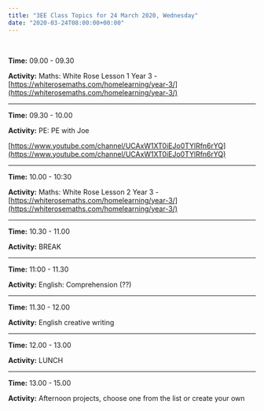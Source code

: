 ```yaml
---
title: "3EE Class Topics for 24 March 2020, Wednesday"
date: "2020-03-24T08:00:00+00:00"
---
```


&nbsp;

**Time:** 09.00 - 09.30

**Activity:** Maths: White Rose Lesson 1 Year 3 - [https://whiterosemaths.com/homelearning/year-3/](https://whiterosemaths.com/homelearning/year-3/)

<hr>

**Time:** 09.30 - 10.00

**Activity:** PE: PE with Joe

[https://www.youtube.com/channel/UCAxW1XT0iEJo0TYlRfn6rYQ](https://www.youtube.com/channel/UCAxW1XT0iEJo0TYlRfn6rYQ)

<hr>

**Time:** 10.00 - 10:30

**Activity:** Maths: White Rose Lesson 2 Year 3 - [https://whiterosemaths.com/homelearning/year-3/](https://whiterosemaths.com/homelearning/year-3/)

<hr>

**Time:** 10.30 - 11.00

**Activity:** BREAK

<hr>

**Time:** 11:00 - 11.30 

**Activity:** English: Comprehension (??)

<hr>

**Time:** 11.30 - 12.00

**Activity:** English creative writing

<hr>

**Time:** 12.00 - 13.00

**Activity:** LUNCH

<hr>

**Time:** 13.00 - 15.00

**Activity:** Afternoon projects, choose one from the list or create your own

<br/>
<br/>

